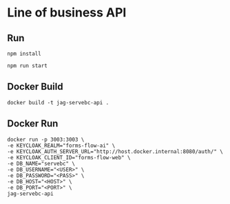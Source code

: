 # Line of business API

## Run
```
npm install

npm run start
```

## Docker Build
```
docker build -t jag-servebc-api .
```

## Docker Run
```
docker run -p 3003:3003 \
-e KEYCLOAK_REALM="forms-flow-ai" \
-e KEYCLOAK_AUTH_SERVER_URL="http://host.docker.internal:8080/auth/" \
-e KEYCLOAK_CLIENT_ID="forms-flow-web" \
-e DB_NAME="servebc" \
-e DB_USERNAME="<USER>" \
-e DB_PASSWORD="<PASS>" \
-e DB_HOST="<HOST>" \
-e DB_PORT="<PORT>" \
jag-servebc-api 
```